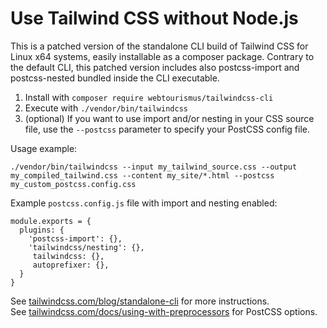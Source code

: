 # Use Tailwind CSS without Node.js

This is a patched version of the standalone CLI build of Tailwind CSS for Linux x64 systems, easily installable as a composer package.
Contrary to the default CLI, this patched version includes also postcss-import and postcss-nested bundled inside the CLI executable.

1. Install with `composer require webtourismus/tailwindcss-cli`
2. Execute with `./vendor/bin/tailwindcss`
3. (optional) If you want to use import and/or nesting in your CSS source file, use the `--postcss` parameter to specify your PostCSS config file.

Usage example:
```
./vendor/bin/tailwindcss --input my_tailwind_source.css --output my_compiled_tailwind.css --content my_site/*.html --postcss my_custom_postcss.config.css
```

Example `postcss.config.js` file with import and nesting enabled:
```
module.exports = {
  plugins: {
    'postcss-import': {},
    'tailwindcss/nesting': {},
     tailwindcss: {},
     autoprefixer: {},
  }
}
```


See [tailwindcss.com/blog/standalone-cli](https://tailwindcss.com/blog/standalone-cli) for more instructions.  
See [tailwindcss.com/docs/using-with-preprocessors](https://tailwindcss.com/docs/using-with-preprocessors#nesting) for PostCSS options.
